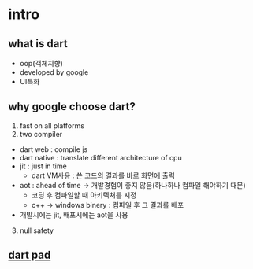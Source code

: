 # intro
## what is dart
 - oop(객체지향)
 - developed by google
 - UI특화

## why google choose dart?
 1. fast on all platforms
 2. two compiler
 - dart web : compile js
 - dart native : translate different architecture of cpu
 - jit : just in time
   - dart VM사용 : 쓴 코드의 결과를 바로 화면에 출력
 - aot : ahead of time -> 개발경험이 좋지 않음(하나하나 컴파일 해야하기 때문)
   - 코딩 후 컴파일할 때 아키텍처를 지정 
   - c++ -> windows binery : 컴파일 후 그 결과를 배포
 - 개발시에는 jit, 배포시에는 aot을 사용
 3. null safety
 
## [dart pad](https://dartpad.dev/?)
